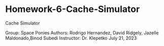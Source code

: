 # Homework-6-Cache-Simulator
Cache Simulator 

Group: Space Ponies
Authors: Rodrigo Hernandez, David Ridgely, Jazelle Maldonado,Binod Subedi
Instructor: Dr. Klepetko
July 21, 2023
